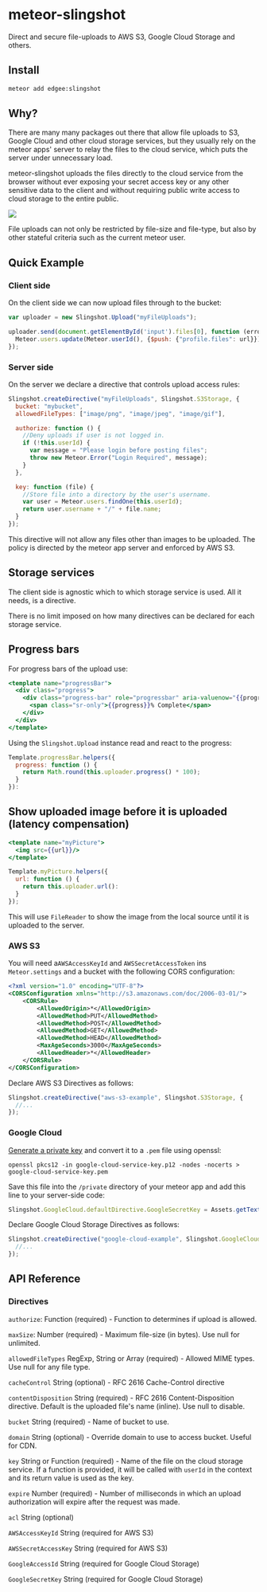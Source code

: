 meteor-slingshot
================

Direct and secure file-uploads to AWS S3, Google Cloud Storage and others.

## Install

```bash
meteor add edgee:slingshot
```

## Why?

There are many many packages out there that allow file uploads to S3,
Google Cloud and other cloud storage services, but they usually rely on the
meteor apps' server to relay the files to the cloud service, which puts the
server under unnecessary load.

meteor-slingshot uploads the files directly to the cloud service from the
browser without ever exposing your secret access key or any other sensitive data
to the client and without requiring public write access to cloud storage to the
entire public.

<img src="https://cdn.rawgit.com/CulturalMe/meteor-slingshot/master/docs/slingshot.png"/>

File uploads can not only be restricted by file-size and file-type, but also by
other stateful criteria such as the current meteor user.

## Quick Example

### Client side

On the client side we can now upload files through to the bucket:

```JavaScript
var uploader = new Slingshot.Upload("myFileUploads");

uploader.send(document.getElementById('input').files[0], function (error, url) {
  Meteor.users.update(Meteor.userId(), {$push: {"profile.files": url}});
});
```

### Server side

On the server we declare a directive that controls upload access rules:

```JavaScript
Slingshot.createDirective("myFileUploads", Slingshot.S3Storage, {
  bucket: "mybucket",
  allowedFileTypes: ["image/png", "image/jpeg", "image/gif"],

  authorize: function () {
    //Deny uploads if user is not logged in.
    if (!this.userId) {
      var message = "Please login before posting files";
      throw new Meteor.Error("Login Required", message);
    }
  },

  key: function (file) {
    //Store file into a directory by the user's username.
    var user = Meteor.users.findOne(this.userId);
    return user.username + "/" + file.name;
  }
});
```

This directive will not allow any files other than images to be uploaded. The
policy is directed by the meteor app server and enforced by AWS S3.

## Storage services

The client side is agnostic which to which storage service is used. All it
needs, is a directive.

There is no limit imposed on how many directives can be declared for each
storage service.

## Progress bars

For progress bars of the upload use:

```handlebars
<template name="progressBar">
  <div class="progress">
    <div class="progress-bar" role="progressbar" aria-valuenow="{{progress}}" aria-valuemin="0" aria-valuemax="100" style="width: {{progress}}%;">
      <span class="sr-only">{{progress}}% Complete</span>
    </div>
  </div>
</template>
```

Using the `Slingshot.Upload` instance read and react to the progress:

```JavaScript
Template.progressBar.helpers({
  progress: function () {
    return Math.round(this.uploader.progress() * 100);
  }
}):
```

## Show uploaded image before it is uploaded (latency compensation)

```handlebars
<template name="myPicture">
  <img src={{url}}/>
</template>
```

```JavaScript
Template.myPicture.helpers({
  url: function () {
    return this.uploader.url():
  }
});
```

This will use `FileReader` to show the image from the local source until it is
uploaded to the server.

### AWS S3

You will need a`AWSAccessKeyId` and `AWSSecretAccessToken` ins `Meteor.settings`
and a bucket with the following CORS configuration:

```xml
<?xml version="1.0" encoding="UTF-8"?>
<CORSConfiguration xmlns="http://s3.amazonaws.com/doc/2006-03-01/">
    <CORSRule>
        <AllowedOrigin>*</AllowedOrigin>
        <AllowedMethod>PUT</AllowedMethod>
        <AllowedMethod>POST</AllowedMethod>
        <AllowedMethod>GET</AllowedMethod>
        <AllowedMethod>HEAD</AllowedMethod>
        <MaxAgeSeconds>3000</MaxAgeSeconds>
        <AllowedHeader>*</AllowedHeader>
    </CORSRule>
</CORSConfiguration>
```

Declare AWS S3 Directives as follows:

```JavaScript
Slingshot.createDirective("aws-s3-example", Slingshot.S3Storage, {
  //...
});
```

### Google Cloud

[Generate a private key](http://goo.gl/kxt5qz) and convert it to a `.pem` file
using openssl:

```
openssl pkcs12 -in google-cloud-service-key.p12 -nodes -nocerts > google-cloud-service-key.pem
```

Save this file into the `/private` directory of your meteor app and add this
line to your server-side code:

```JavaScript
Slingshot.GoogleCloud.defaultDirective.GoogleSecretKey = Assets.getText('google-cloud-service-key.pem');
```
Declare Google Cloud Storage Directives as follows:

```JavaScript
Slingshot.createDirective("google-cloud-example", Slingshot.GoogleCloud, {
  //...
});
```

## API Reference

### Directives

`authorize`: Function (required) - Function to determines if upload is allowed.

`maxSize`: Number (required) - Maximum file-size (in bytes). Use null for
unlimited.

`allowedFileTypes` RegExp, String or Array (required) - Allowed MIME types. Use
null for any file type.

`cacheControl` String (optional) - RFC 2616 Cache-Control directive

`contentDisposition` String (required) - RFC 2616 Content-Disposition directive.
Default is the uploaded file's name (inline). Use null to disable.

`bucket` String (required) - Name of bucket to use.

`domain` String (optional) - Override domain to use to access bucket. Useful for
CDN.

`key` String or Function (required) - Name of the file on the cloud storage
service. If a function is provided, it will be called with `userId` in the
context and its return value is used as the key.

`expire` Number (required) - Number of milliseconds in which an upload
authorization will expire after the request was made.

`acl` String (optional)

`AWSAccessKeyId` String (required for AWS S3)

`AWSSecretAccessKey` String (required for AWS S3)

`GoogleAccessId` String (required for Google Cloud Storage)

`GoogleSecretKey` String (required for Google Cloud Storage)
